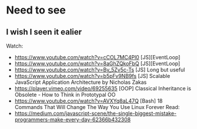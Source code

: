 # Need to see

## I wish I seen it ealier

Watch:
- https://www.youtube.com/watch?v=cCOL7MC4Pl0 [JS][EventLoop]
- https://www.youtube.com/watch?v=8aGhZQkoFbQ [JS][EventLoop]
- https://www.youtube.com/watch?v=Bv_5Zv5c-Ts [JS] Long but useful
- https://www.youtube.com/watch?v=b5pFv9NB9fs [JS] Scalable JavaScript Application Architecture by Nicholas Zakas
- https://player.vimeo.com/video/69255635 [OOP] Classical Inheritance is Obsolete - How to Think in Prototypal OO
- https://www.youtube.com/watch?v=AVXYq8aL47Q [Bash] 18 Commands That Will Change The Way You Use Linux Forever 
Read:
- https://medium.com/javascript-scene/the-single-biggest-mistake-programmers-make-every-day-62366b432308

